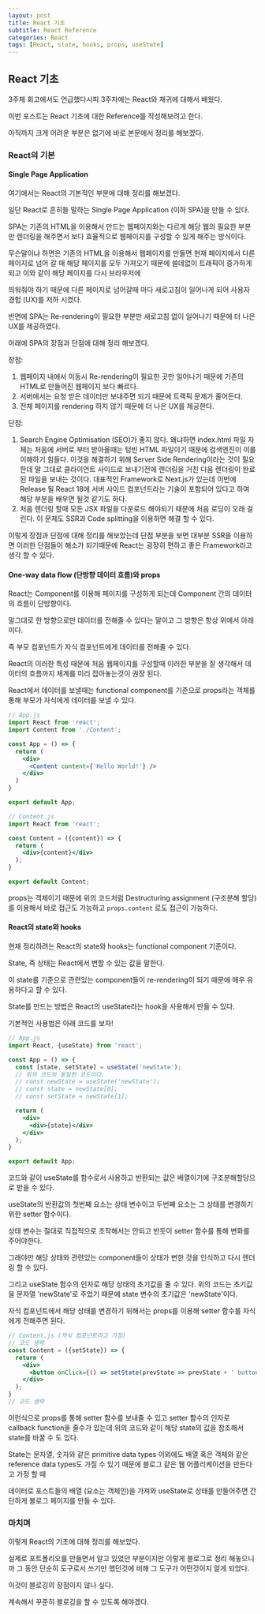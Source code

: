 ```yaml
---
layout: post
title: React 기초
subtitle: React Reference
categories: React
tags: [React, state, hooks, props, useState]
---
```


React 기초
------------

3주체 회고에서도 언급했다시피 3주차에는 React와 재귀에 대해서 배웠다.

이번 포스트는 React 기초에 대한 Reference를 작성해보려고 한다.

아직까지 크게 어려운 부분은 없기에 바로 본문에서 정리를 해보겠다.

### React의 기본 ###

#### Single Page Application ####

여기에서는 React의 기본적인 부분에 대해 정리를 해보겠다.

일단 React로 흔히들 말하는 Single Page Application (이하 SPA)을 만들 수 있다.

SPA는 기존의 HTML을 이용해서 만드는 웹페이지와는 다르게 해당 웹의 필요한 부분만 렌더링을 해주면서 보다 효율적으로 웹페이지를 구성할 수 있게 해주는 방식이다.

무슨말이냐 하면은 기존의 HTML을 이용해서 웹페이지를 만들면 현재 페이지에서 다른 페이지로 넘어 갈 때 해당 페이지를 모두 가져오기 때문에 쓸데없이 트래픽이 증가하게 되고 이와 같이 해당 페이지를 다시 브라우저에

띄워줘야 하기 때문에 다른 페이지로 넘어갈때 마다 새로고침이 일어나게 되어 사용자 경험 (UX)를 저하 시켰다.

반면에 SPA는 Re-rendering이 필요한 부분만 새로고침 없이 일어나기 때문에 더 나은 UX를 제공하였다.

아래에 SPA의 장점과 단점에 대해 정리 해보겠다.

장점:
1. 웹페이지 내에서 이동시 Re-rendering이 필요한 곳만 일어나기 때문에 기존의 HTML로 만들어진 웹페이지 보다 빠르다.
2. 서버에서는 요청 받은 데이터만 보내주면 되기 때문에 트랙픽 문제가 줄어든다.
3. 전체 페이지를 rendering 하지 않기 때문에 더 나은 UX를 제공한다.

단점:
1. Search Engine Optimisation (SEO)가 좋지 않다. 왜냐하면 index.html 파일 자체는 처음에 서버로 부터 받아올때는 텅빈 HTML 파일이기 때문에 검색엔진이 이를 이해하기 힘들다. 이것을 해결하기 위해 Server Side Rendering이라는 것이 필요한데 말 그대로 클라이언트 사이드로 보내기전에 렌더링을 거친 다음 렌더링이 완료된 파일을 보내는 것이다. 대표적인 Framework로 Next.js가 있는데 이번에 Release 될 React 18에 서버 사이드 컴포넌트라는 기술이 포함되어 있다고 하여 해당 부분을 배우면 될것 같기도 하다.
2. 처음 렌더링 할때 모든 JSX 파일을 다운로드 해야되기 때문에 처음 로딩이 오래 걸린다. 이 문제도 SSR과 Code splitting을 이용하면 해결 할 수 있다.

이렇게 장점과 단점에 대해 정리를 해보았는데 단점 부분을 보면 대부분 SSR을 이용하면 이러한 단점들이 해소가 되기때문에 React는 굉장히 편하고 좋은 Framework라고 생각 할 수 있다.

#### One-way data flow (단방향 데이터 흐름)와 props ####

React는 Component를 이용해 페이지를 구성하게 되는데 Component 간의 데이터의 흐름이 단방향이다.

말그대로 한 방향으로만 데이터를 전해줄 수 있다는 말이고 그 방향은 항상 위에서 아래이다.

즉 부모 컴포넌트가 자식 컴포넌트에게 데이터를 전해줄 수 있다.

React의 이러한 특성 때문에 처음 웹페이지를 구성할때 이러한 부분을 잘 생각해서 데이터의 흐름까지 체계를 미리 잡아놓는것이 권장 된다.

React에서 데이터를 보낼때는 functional component를 기준으로 props라는 객체를 통해 부모가 자식에게 데이터를 보낼 수 있다.

```jsx
// App.js
import React from 'react';
import Content from './Content';

const App = () => {
  return (
	<div>
	  <Content content={'Hello World!'} />
	</div>
  )
}

export default App;

// Content.js
import React from 'react';

const Content = ({content}) => {
  return (
	<div>{content}</div>
  );
}

export default Content;
```

props는 객체이기 때문에 위의 코드처럼 Destructuring assignment (구조분해 할당)를 이용해서 바로 접근도 가능하고 `props.content` 로도 접근이 가능하다.

#### React의 state와 hooks ####

현재 정리하려는 React의 state와 hooks는 functional component 기준이다.

State, 즉 상태는 React에서 변할 수 있는 값을 말한다.

이 state를 기준으로 관련있는 component들이 re-rendering이 되기 때문에 매우 유용하다고 할 수 있다.

State를 만드는 방법은 React의 useState라는 hook을 사용해서 만들 수 있다.

기본적인 사용법은 아래 코드를 보자!

```jsx
// App.js
import React, {useState} from 'react';

const App = () => {
  const [state, setState] = useState('newState');
  // 위의 코드와 동일한 코드이다.
  // const newState = useState('newState');
  // const state = newState[0];
  // const setState = newState[1];

  return (
	<div>
	  <div>{state}</div>
	</div>
  );
}

export default App;
```

코드와 같이 useState를 함수로서 사용하고 반환되는 값은 배열이기에 구조분해할당으로 받을 수 있다.

useState의 반환값의 첫번째 요소는 상태 변수이고 두번째 요소는 그 상태를 변경하기위한 setter 함수이다.

상태 변수는 절대로 직접적으로 조작해서는 안되고 반듯이 setter 함수를 통해 변화를 주어야한다.

그래야만 해당 상태와 관련있는 component들이 상태가 변한 것을 인식하고 다시 렌더링 할 수 있다.

그리고 useState 함수의 인자로 해당 상태의 초기값을 줄 수 있다. 위의 코드는 초기값을 문자열 'newState'로 주었기 때문에 state 변수의 초기값은 'newState'이다.

자식 컴포넌트에서 해당 상태를 변경하기 위해서는 props를 이용해 setter 함수를 자식에게 전해주면 된다.

```jsx
// Content.js (자식 컴포넌트라고 가정)
// 코드 생략
const Content = ({setState}) => {
  return (
	<div>
	  <button onClick={() => setState(prevState => prevState + ' button clicked!')}></button>
	</div>
  );
}
// 코드 생략
```

이런식으로 props를 통해 setter 함수를 보내줄 수 있고 setter 함수의 인자로 callback function을 줄수가 있는데 위의 코드와 같이 해당 state의 값을 참조해서 state를 바꿀 수 도 있다.

State는 문자열, 숫자와 같은 primitive data types 이외에도 배열 혹은 객체와 같은 reference data types도 가질 수 있기 때문에 블로그 같은 웹 어플리케이션을 만든다고 가정 할 때

데이터로 포스트들의 배열 (요소는 객체인)을 가져와 useState로 상태를 만들어주면 간단하게 블로그 페이지를 만들 수 있다.

### 마치며 ###

이렇게 React의 기초에 대해 정리를 해보았다.

실제로 포트폴리오를 만들면서 알고 있었던 부분이지만 이렇게 블로그로 정리 해놓으니까 그 동안 단순히 도구로서 쓰기만 했던것에 비해 그 도구가 어떤것이지 알게 되었다.

이것이 블로깅의 장점이지 않나 싶다.

계속해서 꾸준히 블로깅을 할 수 있도록 해야겠다.
